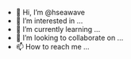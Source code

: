 - 👋 Hi, I’m @hseawave
- 👀 I’m interested in ...
- 🌱 I’m currently learning ...
- 💞️ I’m looking to collaborate on ...
- 📫 How to reach me ...

<!---
hseawave/hseawave is a ✨ special ✨ repository because its `README.md` (this file) appears on your GitHub profile.
You can click the Preview link to take a look at your changes.
--->
